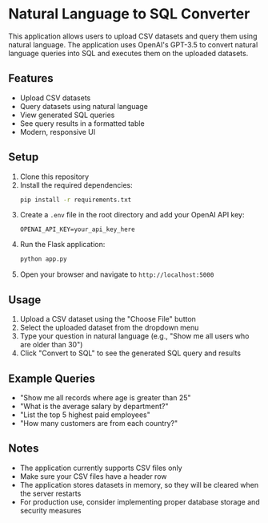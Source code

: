 # Natural Language to SQL Converter

This application allows users to upload CSV datasets and query them using natural language. The application uses OpenAI's GPT-3.5 to convert natural language queries into SQL and executes them on the uploaded datasets.

## Features

- Upload CSV datasets
- Query datasets using natural language
- View generated SQL queries
- See query results in a formatted table
- Modern, responsive UI

## Setup

1. Clone this repository
2. Install the required dependencies:
   ```bash
   pip install -r requirements.txt
   ```
3. Create a `.env` file in the root directory and add your OpenAI API key:
   ```
   OPENAI_API_KEY=your_api_key_here
   ```
4. Run the Flask application:
   ```bash
   python app.py
   ```
5. Open your browser and navigate to `http://localhost:5000`

## Usage

1. Upload a CSV dataset using the "Choose File" button
2. Select the uploaded dataset from the dropdown menu
3. Type your question in natural language (e.g., "Show me all users who are older than 30")
4. Click "Convert to SQL" to see the generated SQL query and results

## Example Queries

- "Show me all records where age is greater than 25"
- "What is the average salary by department?"
- "List the top 5 highest paid employees"
- "How many customers are from each country?"

## Notes

- The application currently supports CSV files only
- Make sure your CSV files have a header row
- The application stores datasets in memory, so they will be cleared when the server restarts
- For production use, consider implementing proper database storage and security measures 